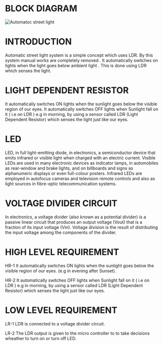# BLOCK DIAGRAM
![Automatoc street light](https://user-images.githubusercontent.com/98822676/154790784-cf902390-4625-46bc-b2ba-939b0c8cf86d.jpg)




# INTRODUCTION
Automatic street light system is a simple concept which uses LDR. By this system manual works are completely removed . It automatically switches on lights when the light goes below ambient light . This is done using LDR which senses the light.

# LIGHT DEPENDENT RESISTOR
It automatically switches ON lights when the sunlight goes below the visible region of our eyes. It automatically switches OFF lights when Sunlight fall on it ( i.e on LDR ) e.g in morning, by using a sensor called LDR (Light Dependent Resistor) which senses the light just like our eyes.

# LED
LED, in full light-emitting diode, in electronics, a semiconductor device that emits infrared or visible light when charged with an electric current. Visible LEDs are used in many electronic devices as indicator lamps, in automobiles as rear-window and brake lights, and on billboards and signs as alphanumeric displays or even full-colour posters. Infrared LEDs are employed in autofocus cameras and television remote controls and also as light sources in fibre-optic telecommunication systems.

# VOLTAGE DIVIDER CIRCUIT
In electronics, a voltage divider (also known as a potential divider) is a passive linear circuit that produces an output voltage (Vout) that is a fraction of its input voltage (Vin). Voltage division is the result of distributing the input voltage among the components of the divider.

# HIGH LEVEL REQUIREMENT
HR-1 It automatically switches ON lights when the sunlight goes below the visible region of our eyes. (e.g in evening after Sunset). 

HR-2 It automatically switches OFF lights when Sunlight fall on it  ( i.e on LDR ) e.g in morning, by using a sensor called LDR (Light Dependent Resistor) which senses the light just like our eyes.

# LOW LEVEL REQUIREMENT
LR-1 LDR is connected to a voltage divider circuit.

LR-2 The LDR output is given to the micro controller to to take decisions wheather to turn on or turn off LED.

